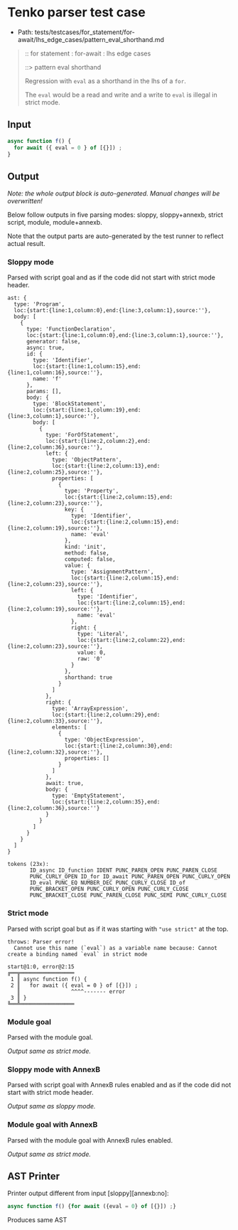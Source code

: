 # Tenko parser test case

- Path: tests/testcases/for_statement/for-await/lhs_edge_cases/pattern_eval_shorthand.md

> :: for statement : for-await : lhs edge cases
>
> ::> pattern eval shorthand
>
> Regression with `eval` as a shorthand in the lhs of a `for`.
>
> The `eval` would be a read and write and a write to `eval` is illegal in strict mode.

## Input

`````js
async function f() {
  for await ({ eval = 0 } of [{}]) ;
}
`````

## Output

_Note: the whole output block is auto-generated. Manual changes will be overwritten!_

Below follow outputs in five parsing modes: sloppy, sloppy+annexb, strict script, module, module+annexb.

Note that the output parts are auto-generated by the test runner to reflect actual result.

### Sloppy mode

Parsed with script goal and as if the code did not start with strict mode header.

`````
ast: {
  type: 'Program',
  loc:{start:{line:1,column:0},end:{line:3,column:1},source:''},
  body: [
    {
      type: 'FunctionDeclaration',
      loc:{start:{line:1,column:0},end:{line:3,column:1},source:''},
      generator: false,
      async: true,
      id: {
        type: 'Identifier',
        loc:{start:{line:1,column:15},end:{line:1,column:16},source:''},
        name: 'f'
      },
      params: [],
      body: {
        type: 'BlockStatement',
        loc:{start:{line:1,column:19},end:{line:3,column:1},source:''},
        body: [
          {
            type: 'ForOfStatement',
            loc:{start:{line:2,column:2},end:{line:2,column:36},source:''},
            left: {
              type: 'ObjectPattern',
              loc:{start:{line:2,column:13},end:{line:2,column:25},source:''},
              properties: [
                {
                  type: 'Property',
                  loc:{start:{line:2,column:15},end:{line:2,column:23},source:''},
                  key: {
                    type: 'Identifier',
                    loc:{start:{line:2,column:15},end:{line:2,column:19},source:''},
                    name: 'eval'
                  },
                  kind: 'init',
                  method: false,
                  computed: false,
                  value: {
                    type: 'AssignmentPattern',
                    loc:{start:{line:2,column:15},end:{line:2,column:23},source:''},
                    left: {
                      type: 'Identifier',
                      loc:{start:{line:2,column:15},end:{line:2,column:19},source:''},
                      name: 'eval'
                    },
                    right: {
                      type: 'Literal',
                      loc:{start:{line:2,column:22},end:{line:2,column:23},source:''},
                      value: 0,
                      raw: '0'
                    }
                  },
                  shorthand: true
                }
              ]
            },
            right: {
              type: 'ArrayExpression',
              loc:{start:{line:2,column:29},end:{line:2,column:33},source:''},
              elements: [
                {
                  type: 'ObjectExpression',
                  loc:{start:{line:2,column:30},end:{line:2,column:32},source:''},
                  properties: []
                }
              ]
            },
            await: true,
            body: {
              type: 'EmptyStatement',
              loc:{start:{line:2,column:35},end:{line:2,column:36},source:''}
            }
          }
        ]
      }
    }
  ]
}

tokens (23x):
       ID_async ID_function IDENT PUNC_PAREN_OPEN PUNC_PAREN_CLOSE
       PUNC_CURLY_OPEN ID_for ID_await PUNC_PAREN_OPEN PUNC_CURLY_OPEN
       ID_eval PUNC_EQ NUMBER_DEC PUNC_CURLY_CLOSE ID_of
       PUNC_BRACKET_OPEN PUNC_CURLY_OPEN PUNC_CURLY_CLOSE
       PUNC_BRACKET_CLOSE PUNC_PAREN_CLOSE PUNC_SEMI PUNC_CURLY_CLOSE
`````

### Strict mode

Parsed with script goal but as if it was starting with `"use strict"` at the top.

`````
throws: Parser error!
  Cannot use this name (`eval`) as a variable name because: Cannot create a binding named `eval` in strict mode

start@1:0, error@2:15
╔══╦═════════════════
 1 ║ async function f() {
 2 ║   for await ({ eval = 0 } of [{}]) ;
   ║                ^^^^------- error
 3 ║ }
╚══╩═════════════════

`````

### Module goal

Parsed with the module goal.

_Output same as strict mode._

### Sloppy mode with AnnexB

Parsed with script goal with AnnexB rules enabled and as if the code did not start with strict mode header.

_Output same as sloppy mode._

### Module goal with AnnexB

Parsed with the module goal with AnnexB rules enabled.

_Output same as strict mode._

## AST Printer

Printer output different from input [sloppy][annexb:no]:

````js
async function f() {for await ({eval = 0} of [{}]) ;}
````

Produces same AST
